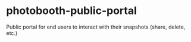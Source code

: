 # photobooth-public-portal

Public portal for end users to interact with their snapshots (share, delete, etc.)
